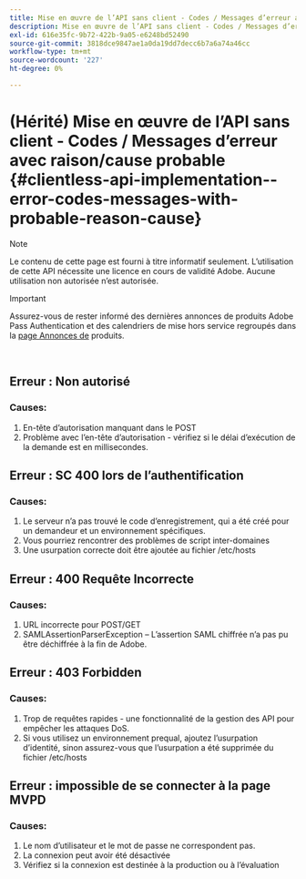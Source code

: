 ```yaml
---
title: Mise en œuvre de l’API sans client - Codes / Messages d’erreur avec raison/cause probable
description: Mise en œuvre de l’API sans client - Codes / Messages d’erreur avec raison/cause probable
exl-id: 616e35fc-9b72-422b-9a05-e6248bd52490
source-git-commit: 3818dce9847ae1a0da19dd7decc6b7a6a74a46cc
workflow-type: tm+mt
source-wordcount: '227'
ht-degree: 0%

---
```


# (Hérité) Mise en œuvre de l’API sans client - Codes / Messages d’erreur avec raison/cause probable {#clientless-api-implementation--error-codes-messages-with-probable-reason-cause}

>[!NOTE]
>
>Le contenu de cette page est fourni à titre informatif seulement. L’utilisation de cette API nécessite une licence en cours de validité Adobe. Aucune utilisation non autorisée n’est autorisée.

>[!IMPORTANT]
>
> Assurez-vous de rester informé des dernières annonces de produits Adobe Pass Authentication et des calendriers de mise hors service regroupés dans la [page Annonces de](/help/authentication/product-announcements.md) produits.

</br>


## Erreur : Non autorisé

### Causes:

1. En-tête d’autorisation manquant dans le POST
1. Problème avec l’en-tête d’autorisation - vérifiez si le délai d’exécution de la demande est en millisecondes.

## Erreur : SC 400 lors de l’authentification

### Causes:

1. Le serveur n’a pas trouvé le code d’enregistrement, qui a été créé pour un demandeur et un environnement spécifiques.
1. Vous pourriez rencontrer des problèmes de script inter-domaines
1. Une usurpation correcte doit être ajoutée au fichier /etc/hosts

## Erreur : 400 Requête Incorrecte

### Causes:

1. URL incorrecte pour POST/GET
1. SAMLAssertionParserException – L’assertion SAML chiffrée n’a pas pu être déchiffrée à la fin de Adobe.

## Erreur : 403 Forbidden

### Causes:

1. Trop de requêtes rapides - une fonctionnalité de la gestion des API pour empêcher les attaques DoS.
2. Si vous utilisez un environnement prequal, ajoutez l’usurpation d’identité, sinon assurez-vous que l’usurpation a été supprimée du fichier /etc/hosts

## Erreur : impossible de se connecter à la page MVPD

### Causes:

1. Le nom d’utilisateur et le mot de passe ne correspondent pas.
2. La connexion peut avoir été désactivée
3. Vérifiez si la connexion est destinée à la production ou à l’évaluation


<!--

## Related Information

- [Clientless API Reference](/help/authentication/rest-api-reference.md)

-->
